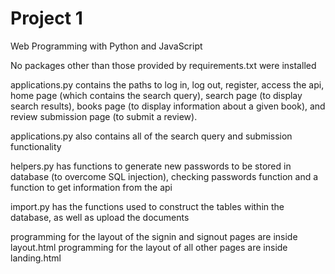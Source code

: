# Project 1

Web Programming with Python and JavaScript

No packages other than those provided by requirements.txt were installed

applications.py contains the paths to log in, log out, register, access the api, home page (which contains the search query), search page (to display search results), books page (to display information about a given book), and review submission page (to submit a review).

applications.py also contains all of the search query and submission functionality

helpers.py has functions to generate new passwords to be stored in database (to overcome SQL injection), checking passwords function and a function to get information from the api

import.py has the functions used to construct the tables within the database, as well as upload the documents 

programming for the layout of the signin and signout pages are inside layout.html
programming for the layout of all other pages are inside landing.html
